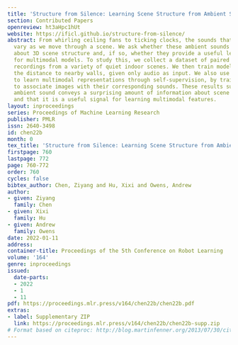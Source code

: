 ```yaml
---
title: 'Structure from Silence: Learning Scene Structure from Ambient Sound'
section: Contributed Papers
openreview: ht3aHpc1hUt
website: https://ificl.github.io/structure-from-silence/
abstract: From whirling ceiling fans to ticking clocks, the sounds that we hear subtly
  vary as we move through a scene. We ask whether these ambient sounds convey information
  about 3D scene structure and, if so, whether they provide a useful learning signal
  for multimodal models. To study this, we collect a dataset of paired audio and RGB-D
  recordings from a variety of quiet indoor scenes. We then train models that estimate
  the distance to nearby walls, given only audio as input. We also use these recordings
  to learn multimodal representations through self-supervision, by training a network
  to associate images with their corresponding sounds. These results suggest that
  ambient sound conveys a surprising amount of information about scene structure,
  and that it is a useful signal for learning multimodal features.
layout: inproceedings
series: Proceedings of Machine Learning Research
publisher: PMLR
issn: 2640-3498
id: chen22b
month: 0
tex_title: 'Structure from Silence: Learning Scene Structure from Ambient Sound'
firstpage: 760
lastpage: 772
page: 760-772
order: 760
cycles: false
bibtex_author: Chen, Ziyang and Hu, Xixi and Owens, Andrew
author:
- given: Ziyang
  family: Chen
- given: Xixi
  family: Hu
- given: Andrew
  family: Owens
date: 2022-01-11
address:
container-title: Proceedings of the 5th Conference on Robot Learning
volume: '164'
genre: inproceedings
issued:
  date-parts:
  - 2022
  - 1
  - 11
pdf: https://proceedings.mlr.press/v164/chen22b/chen22b.pdf
extras:
- label: Supplementary ZIP
  link: https://proceedings.mlr.press/v164/chen22b/chen22b-supp.zip
# Format based on citeproc: http://blog.martinfenner.org/2013/07/30/citeproc-yaml-for-bibliographies/
---
```

